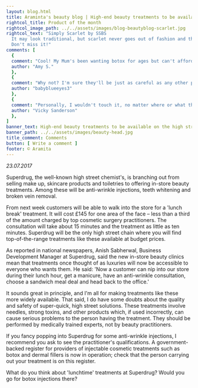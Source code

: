 ```yaml
---
layout: blog.html
title: Araminta's beauty blog | High-end beauty treatments to be available on the high street
rightcol_title: Product of the month
rightcol_image_path: ../../assets/images/blog-beautyblog-scarlet.jpg
rightcol_text: "Simply Scarlet by SSBS
  It may look traditional, but scarlet never goes out of fashion and this nail polish is as red as they come! What's more it is super-easy to apply, the colour is intense after only one coat, and it doesn't chip easily. Available from all high street chemists at a special introductory price of £4.99.
  Don't miss it!"
comments: [
  {
  comment: "Cool! My Mum's been wanting botox for ages but can't afford it. With prices like these, I'll treat her to botox at Superdrug for her 50th birthday next month.",
  author: "Amy S."
  },
  {
  comment: "Why not? I'm sure they'll be just as careful as any other practitioners – a mistake could lose Superdrug their regular customers as well as the ones who want cosmetic treatments.",
  author: "babyblueeyes3"
  },
  {
  comment: "Personally, I wouldn't touch it, no matter where or what the cost. But for those who want their face filled with toxins, surely safety comes before price?",
  author: "Vicky Sanderson"
  },
]
banner_text: High-end beauty treatments to be available on the high street
banner_path: ../../assets/images/beauty-head.jpg
title_comment: Comments
button: [ Write a comment ]
footer: © Aramita
---
```

_23.07.2017_

Superdrug, the well-known high street chemist's, is branching out from selling make up, skincare products and toiletries to offering in-store beauty treatments. Among these will be anti-wrinkle injections, teeth whitening and broken vein removal.

From next week customers will be able to walk into the store for a 'lunch break' treatment. It will cost £145 for one area of the face – less than a third of the amount charged by top cosmetic surgery practitioners. The consultation will take about 15 minutes and the treatment as little as ten minutes. Superdrug will be the only high street chain where you will find top-of-the-range treatments like these available at budget prices.

As reported in national newspapers, Anish Sabherwal, Business Development Manager at Superdrug, said the new in-store beauty clinics mean that treatments once thought of as luxuries will now be accessible to everyone who wants them. He said: 'Now a customer can nip into our store during their lunch hour, get a manicure, have an anti-wrinkle consultation, choose a sandwich meal deal and head back to the office.'

It sounds great in principle, and I'm all for making treatments like these more widely available. That said, I do have some doubts about the quality and safety of super-quick, high street solutions. These treatments involve needles, strong toxins, and other products which, if used incorrectly, can cause serious problems to the person having the treatment. They should be performed by medically trained experts, not by beauty practitioners.

If you fancy popping into Superdrug for some anti-wrinkle injections, I recommend you ask to see the practitioner's qualifications. A government-backed register for providers of injectable cosmetic treatments such as botox and dermal fillers is now in operation; check that the person carrying out your treatment is on this register.

What do you think about 'lunchtime' treatments at Superdrug? Would you go for botox injections there?
